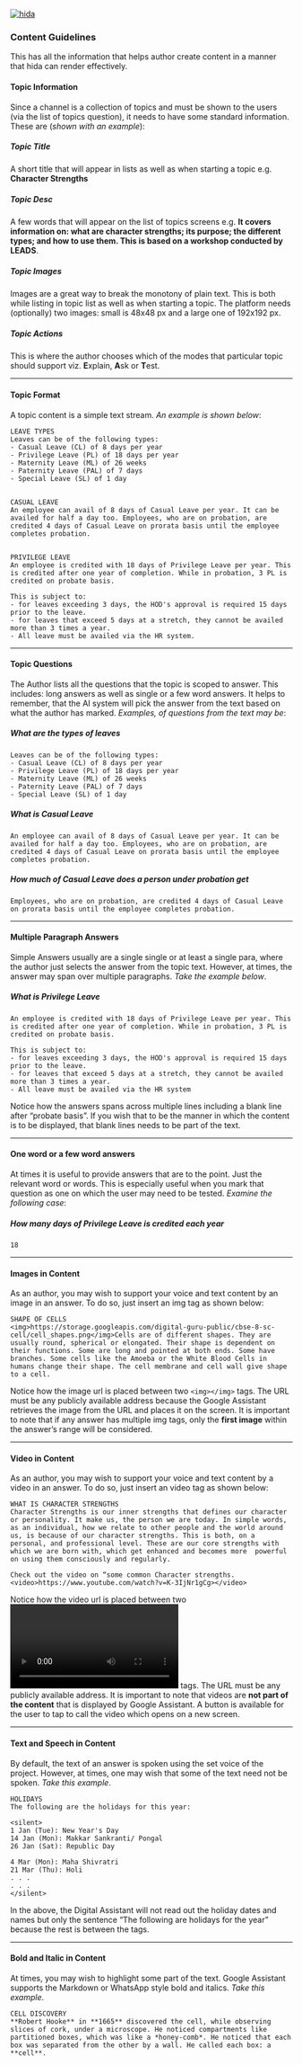 [![hida](images/hida-128x128.png)](./)

### Content Guidelines
This has all the information that helps author create content in a manner that hida can render effectively.

#### Topic Information
Since a channel is a collection of topics and must be shown to the users (via the list of topics question), it needs to have some standard information. These are (*shown with an example*):

##### Topic Title 
A short title that will appear in lists as well as when starting a topic e.g. **Character Strengths**

##### Topic Desc 
A few words that will appear on the list of topics screens e.g. **It covers information on: what are character strengths; its purpose; the different types; and how to use them. This is based on a workshop conducted by LEADS**.

##### Topic Images
Images are a great way to break the monotony of plain text. This is both while listing in topic list as well as when starting a topic. The platform needs (optionally) two images: small is 48x48 px and a large one of 192x192 px.

##### Topic Actions
This is where the author chooses which of the modes that particular topic should support viz. **E**xplain, **A**sk or **T**est.

---
#### Topic Format
A topic content is a simple text stream. *An example is shown below*:
```
LEAVE TYPES
Leaves can be of the following types:
- Casual Leave (CL) of 8 days per year
- Privilege Leave (PL) of 18 days per year
- Maternity Leave (ML) of 26 weeks
- Paternity Leave (PAL) of 7 days
- Special Leave (SL) of 1 day


CASUAL LEAVE
An employee can avail of 8 days of Casual Leave per year. It can be availed for half a day too. Employees, who are on probation, are credited 4 days of Casual Leave on prorata basis until the employee completes probation.


PRIVILEGE LEAVE
An employee is credited with 18 days of Privilege Leave per year. This is credited after one year of completion. While in probation, 3 PL is credited on probate basis.

This is subject to:
- for leaves exceeding 3 days, the HOD's approval is required 15 days prior to the leave.
- for leaves that exceed 5 days at a stretch, they cannot be availed more than 3 times a year.
- All leave must be availed via the HR system.

```

---
#### Topic Questions
The Author lists all the questions that the topic is scoped to answer. This includes: long answers as well as single or a few word answers. It helps to remember, that the AI system will pick the answer from the text based on what the author has marked. *Examples, of questions from the text may be*:

##### What are the types of leaves
```
Leaves can be of the following types:
- Casual Leave (CL) of 8 days per year
- Privilege Leave (PL) of 18 days per year
- Maternity Leave (ML) of 26 weeks
- Paternity Leave (PAL) of 7 days
- Special Leave (SL) of 1 day
```

##### What is Casual Leave
```
An employee can avail of 8 days of Casual Leave per year. It can be availed for half a day too. Employees, who are on probation, are credited 4 days of Casual Leave on prorata basis until the employee completes probation.
```

##### How much of Casual Leave does a person under probation get
```
Employees, who are on probation, are credited 4 days of Casual Leave on prorata basis until the employee completes probation.
```

---
#### Multiple Paragraph Answers
Simple Answers usually are a single single or at least a single para, where the author just selects the answer from the topic text. However, at times, the answer may span over multiple paragraphs. *Take the example below*.

##### What is Privilege Leave
```
An employee is credited with 18 days of Privilege Leave per year. This is credited after one year of completion. While in probation, 3 PL is credited on probate basis.

This is subject to:
- for leaves exceeding 3 days, the HOD's approval is required 15 days prior to the leave.
- for leaves that exceed 5 days at a stretch, they cannot be availed more than 3 times a year.
- All leave must be availed via the HR system
```
Notice how the answers spans across multiple lines including a blank line after “probate basis”. If you wish that to be the manner in which the content is to be displayed, that blank lines needs to be part of the text.

---
#### One word or a few word answers
At times it is useful to provide answers that are to the point. Just the relevant word or words. This is especially useful when you mark that question as one on which the user may need to be tested. *Examine the following case*:

##### How many days of Privilege Leave is credited each year
```
18
```

---
#### Images in Content
As an author, you may wish to support your voice and text content by an image in an answer. To do so, just insert an img tag as shown below:
```
SHAPE OF CELLS
<img>https://storage.googleapis.com/digital-guru-public/cbse-8-sc-cell/cell_shapes.png</img>Cells are of different shapes. They are usually round, spherical or elongated. Their shape is dependent on their functions. Some are long and pointed at both ends. Some have branches. Some cells like the Amoeba or the White Blood Cells in humans change their shape. The cell membrane and cell wall give shape to a cell.
```
Notice how the image url is placed between two `<img></img>` tags. The URL must be any publicly available address because the Google Assistant retrieves the image from the URL and places it on the screen. It is important to note that if any answer has multiple img tags, only the **first image** within the answer’s range will be considered.

---
#### Video in Content
As an author, you may wish to support your voice and text content by a video in an answer. To do so, just insert an video tag as shown below:
```
WHAT IS CHARACTER STRENGTHS
Character Strengths is our inner strengths that defines our character or personality. It make us, the person we are today. In simple words, as an individual, how we relate to other people and the world around us, is because of our character strengths. This is both, on a personal, and professional level. These are our core strengths with which we are born with, which get enhanced and becomes more  powerful on using them consciously and regularly.

Check out the video on “some common Character strengths. <video>https://www.youtube.com/watch?v=K-3IjNr1gCg></video>
```
Notice how the video url is placed between two <video></video> tags. The URL must be any publicly available address. It is important to note that videos are **not part of the content** that is displayed by Google Assistant. A button is available for the user to tap to call the video which opens on a new screen.

---
#### Text and Speech in Content
By default, the text of an answer is spoken using the set voice of the project. However, at times, one may wish that some of the text need not be spoken. *Take this example*.
```
HOLIDAYS
The following are the holidays for this year:

<silent>
1 Jan (Tue): New Year's Day
14 Jan (Mon): Makkar Sankranti/ Pongal
26 Jan (Sat): Republic Day

4 Mar (Mon): Maha Shivratri
21 Mar (Thu): Holi
. . . 
. . .
</silent>
```
In the above, the Digital Assistant will not read out the holiday dates and names but only the sentence “The following are holidays for the year” because the rest is between the <silent></silent> tags.

---
#### Bold and Italic in Content
At times, you may wish to highlight some part of the text. Google Assistant supports the Markdown or WhatsApp style bold and italics. *Take this example*.
```
CELL DISCOVERY
**Robert Hooke** in **1665** discovered the cell, while observing slices of cork, under a microscope. He noticed compartments like partitioned boxes, which was like a *honey-comb*. He noticed that each box was separated from the other by a wall. He called each box: a **cell**.
```


